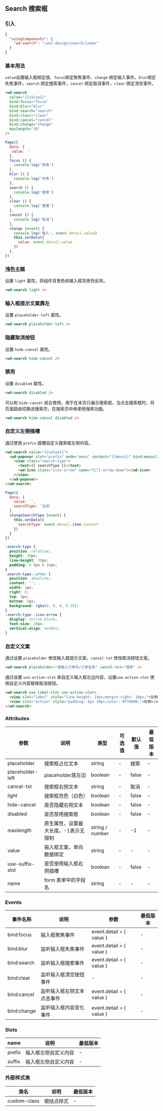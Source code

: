 ## Search 搜索框

### 引入

```json
{
  "usingComponents": {
    "wd-search": "/wot-design/search/index"
  }
}
```

### 基本用法

`value`设置输入框绑定值、`focus`绑定聚焦事件、`change` 绑定输入事件，`blur`绑定失焦事件，`search` 绑定搜索事件，`cancel` 绑定取消事件，`clear` 绑定清空事件。

```html
<wd-search
  value="{{value}}"
  bind:focus="focus"
  bind:blur="blur"
  bind:search="search"
  bind:clear="clear"
  bind:cancel="cancel"
  bind:change="change"
  maxlength="10"
/>
```

```javascript
Page({
  data: {
   value: ''
  },
  focus () {
    console.log('聚焦')
  },
  blur () {
    console.log('失焦')
  },
  search () {
    console.log('搜索')
  },
  clear () {
    console.log('重置')
  },
  cancel () {
    console.log('取消')
  },
  change (event) {
    console.log('输入', event.detail.value)
    this.setData({
      value: event.detail.value
    })
  },
})
```

### 浅色主题

设置 `light` 属性，将组件背景色和输入框背景色反转。

```html
<wd-search light />
```

### 输入框提示文案靠左
设置 `placeholder-left` 属性。
```html
<wd-search placeholder-left />
```

### 隐藏取消按钮

设置 `hide-cancel` 属性。

```html
<wd-search hide-cancel />
```

### 禁用

设置 `disabled` 属性。

```html
<wd-search disabled />
```

可以和 `hide-cancel` 结合使用，用于在本页只展示搜索框，当点击搜索框时，将页面路由切换进搜索页，在搜索页中再使用搜索功能。

```html
<wd-search hide-cancel disabled />
```

### 自定义左侧插槽

通过使用 `prefix` 插槽自定义搜索框左侧内容。

```html
<wd-search value="{{value}}">
  <wd-popover slot="prefix" mode="menu" content="{{menu}}" bind:menuclick="changeSearchType">
    <view class="search-type">
      <text>{{ searchType }}</text>
      <wd-icon class="icon-arrow" name="fill-arrow-down"></wd-icon>
    </view>
  </wd-popover>
</wd-search>
```

```javascript
Page({
  data: {
    value: '',
    searchType: '全部'
  },
  changeSearchType (event) {
    this.setData({
      searchType: event.detail.item.content
    })
  }
})
```

```css
.search-type {
  position: relative;
  height: 30px;
  line-height: 30px;
  padding: 0 8px 0 16px;
}
.search-type::after {
  position: absolute;
  content: '';
  width: 1px;
  right: 0;
  top: 5px;
  bottom: 5px;
  background: rgba(0, 0, 0, 0.25);
}
.search-type .icon-arrow {
  display: inline-block;
  font-size: 20px;
  vertical-align: middle;
}
```

### 自定义文案

通过设置 `placeholder` 修改输入框提示文案，`cancel-txt` 修改取消按钮文案。

```html
<wd-search placeholder="请输入订单号/订单名称" cancel-txt="搜索" />
```
通过设置 `use-action-slot` 来自定义输入框左边内容，设置`use-action-slot` 使用自定义内容替换取消按钮。
```html
<wd-search use-label-slot use-action-slot>
  <view slot="label" style="line-height: 14px;margin-right: 10px;">左侧</view>
  <view slot="action" style="padding: 5px 10px;color: #ff0000;">右侧</view>
</wd-search>
```

### Attributes

| 参数 | 说明 | 类型 | 可选值 | 默认值 | 最低版本 |
|-----|------|-----|-------|-------|--------|
| placeholder | 搜索框占位文本 | string |	- |	搜索 | - |
| placeholder-left | placeholder居左边 | boolean | - | false | - |
| cancel-txt | 搜索框右侧文本 | string | - | 取消 | - |
| light | 搜索框亮色（白色） | boolean | - | false | - |
| hide-cancel | 是否隐藏右侧文本 | boolean | - | false | - |
| disabled | 是否禁用搜索框 | boolean | - | false | - |
| maxlength | 原生属性，设置最大长度。-1表示无限制 | string / number | - | -1 | - |
| value | 输入框文案，单向数据绑定 | string | - | - | - |
| use-suffix-slot | 是否使用输入框右侧插槽 | boolean | - | false | - |
| name | form 表单中的字段名 | string | - | - | - |

### Events

| 事件名称 | 说明 | 参数 | 最低版本 |
|--------|------|-----|---------|
| bind:focus | 输入框聚焦事件 | event.detail = { value } | - |
| bind:blur | 监听输入框失焦事件 | event.detail = { value } | - |
| bind:search | 监听输入框搜索事件 | event.detail = { value } | - |
| bind:clear | 监听输入框清空按钮事件 | - | - |
| bind:cancel | 监听输入框右侧文本点击事件 | event.detail = { value } | - |
| bind:change | 监听输入框内容变化事件 | event.detail = { value } | - |

### Slots

| name | 说明 | 最低版本 |
|------|-----|---------|
| prefix | 输入框左侧自定义内容 | - |
| suffix | 输入框左侧自定义内容 | - |

### 外部样式类

| 类名 | 说明 | 最低版本 |
|-----|------|--------|
| custom-class | 根结点样式 | - |
